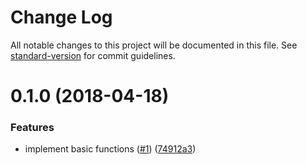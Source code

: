 # Change Log

All notable changes to this project will be documented in this file. See [standard-version](https://github.com/conventional-changelog/standard-version) for commit guidelines.

<a name="0.1.0"></a>
# 0.1.0 (2018-04-18)


### Features

* implement basic functions ([#1](https://github.com/suzuki-shunsuke/go-ptr/issues/1)) ([74912a3](https://github.com/suzuki-shunsuke/go-ptr/commit/74912a3))
